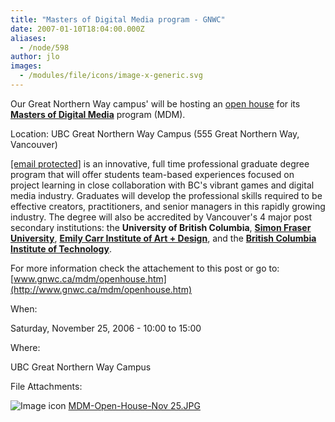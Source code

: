 ```yaml
---
title: "Masters of Digital Media program - GNWC"
date: 2007-01-10T18:04:00.000Z
aliases:
  - /node/598
author: jlo
images:
  - /modules/file/icons/image-x-generic.svg
---
```


Our Great Northern Way campus' will be hosting an [open house](http://www.gnwc.ca/mdm/openhouse.htm)
for its [**Masters of Digital Media**](www.gnwc.ca/mdm) program (MDM).

Location: UBC Great Northern Way Campus (555 Great Northern Way, Vancouver)

[\[email protected\]](/cdn-cgi/l/email-protection) is an innovative, full time professional graduate degree program that will
offer students team-based experiences focused on project learning in close collaboration
with BC's vibrant games and digital media industry. Graduates will develop the
professional skills required to be effective creators, practitioners, and senior
managers in this rapidly growing industry. The degree will also be accredited by
Vancouver's 4 major post secondary institutions: the **University of British Columbia**, [**Simon Fraser
University**](http://www.sfu.ca), [**Emily Carr Institute of Art + Design**](htttp://www.eciad.ca), and the [**British
Columbia Institute of Technology**](http://www.bcit.ca).

For more information check the attachement to this post or go
to: [www.gnwc.ca/mdm/openhouse.htm](http://www.gnwc.ca/mdm/openhouse.htm)

When: 

Saturday, November 25, 2006 - 10:00 to 15:00

Where: 

UBC Great Northern Way Campus

File Attachments: 

 ![Image icon](/modules/file/icons/image-x-generic.svg "image/jpeg") [MDM-Open-House-Nov 25.JPG](https://ubccsss.org/files/MDM-Open-House-Nov%2025.JPG)

